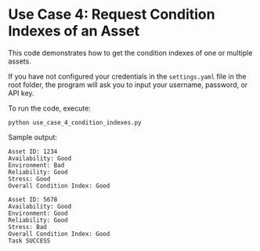 # Use Case 4: Request Condition Indexes of an Asset

This code demonstrates how to get the condition indexes of one or multiple assets.


If you have not configured your credentials in the `settings.yaml` file in the root folder,
the program will ask you to input your username, password, or API key.

To run the code, execute:

    python use_case_4_condition_indexes.py
    
Sample output:

    Asset ID: 1234
    Availability: Good
    Environment: Bad
    Reliability: Good
    Stress: Good
    Overall Condition Index: Good
    
    Asset ID: 5678
    Availability: Good
    Environment: Good
    Reliability: Good
    Stress: Bad
    Overall Condition Index: Good
    Task SUCCESS
